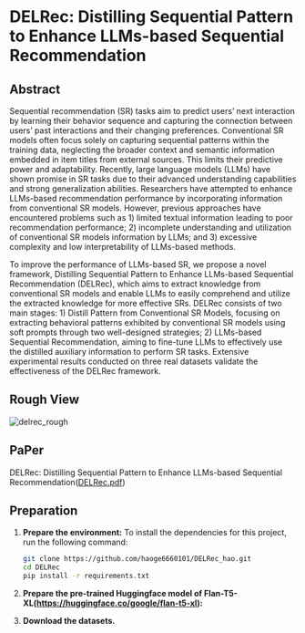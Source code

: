 # DELRec: Distilling Sequential Pattern to Enhance LLMs-based Sequential Recommendation
## Abstract
Sequential recommendation (SR) tasks aim to predict users’ next interaction by learning their behavior sequence  and capturing the connection between users’ past interactions  and their changing preferences. Conventional SR models often  focus solely on capturing sequential patterns within the training  data, neglecting the broader context and semantic information  embedded in item titles from external sources. This limits  their predictive power and adaptability. Recently, large language  models (LLMs) have shown promise in SR tasks due to their  advanced understanding capabilities and strong generalization  abilities. Researchers have attempted to enhance LLMs-based  recommendation performance by incorporating information from  conventional SR models. However, previous approaches have encountered problems such as 1) limited textual information leading  to poor recommendation performance; 2) incomplete understanding and utilization of conventional SR models information by LLMs; and 3) excessive complexity and low interpretability of LLMs-based methods.

To improve the performance of LLMs-based SR, we propose a novel framework, Distilling Sequential Pattern to Enhance LLMs-based Sequential Recommendation (DELRec), which aims  to extract knowledge from conventional SR models and enable LLMs to easily comprehend and utilize the extracted knowledge  for more effective SRs. DELRec consists of two main stages: 1) Distill Pattern from Conventional SR Models, focusing on  extracting behavioral patterns exhibited by conventional SR  models using soft prompts through two well-designed strategies; 2) LLMs-based Sequential Recommendation, aiming to fine-tune LLMs to effectively use the distilled auxiliary information to  perform SR tasks. Extensive experimental results conducted  on three real datasets validate the effectiveness of the DELRec framework.

## Rough View
![delrec_rough](https://github.com/user-attachments/assets/b61bf4fd-9775-4bd5-9e64-b23829873450)

## PaPer
DELRec: Distilling Sequential Pattern to Enhance LLMs-based Sequential Recommendation([DELRec.pdf](https://github.com/user-attachments/files/16639272/DELRec.pdf))

## Preparation
1. **Prepare the environment:**
   To install the dependencies for this project, run the following command:
    ```bash
    git clone https://github.com/haoge6660101/DELRec_hao.git
    cd DELRec
    pip install -r requirements.txt
    ```

2. **Prepare the pre-trained Huggingface model of Flan-T5-XL(https://huggingface.co/google/flan-t5-xl):**

3. **Download the datasets.**

